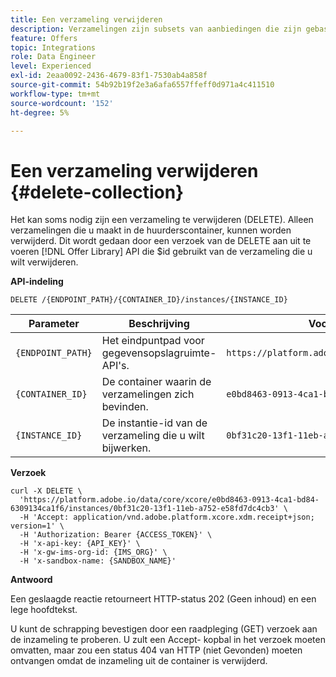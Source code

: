 ```yaml
---
title: Een verzameling verwijderen
description: Verzamelingen zijn subsets van aanbiedingen die zijn gebaseerd op vooraf gedefinieerde voorwaarden die door een marketmaker zijn gedefinieerd, zoals de categorie van de aanbieding.
feature: Offers
topic: Integrations
role: Data Engineer
level: Experienced
exl-id: 2eaa0092-2436-4679-83f1-7530ab4a858f
source-git-commit: 54b92b19f2e3a6afa6557ffeff0d971a4c411510
workflow-type: tm+mt
source-wordcount: '152'
ht-degree: 5%

---
```


# Een verzameling verwijderen {#delete-collection}

Het kan soms nodig zijn een verzameling te verwijderen (DELETE). Alleen verzamelingen die u maakt in de huurderscontainer, kunnen worden verwijderd. Dit wordt gedaan door een verzoek van de DELETE aan uit te voeren [!DNL Offer Library] API die $id gebruikt van de verzameling die u wilt verwijderen.

**API-indeling**

```http
DELETE /{ENDPOINT_PATH}/{CONTAINER_ID}/instances/{INSTANCE_ID}
```

| Parameter | Beschrijving | Voorbeeld |
| --------- | ----------- | ------- |
| `{ENDPOINT_PATH}` | Het eindpuntpad voor gegevensopslagruimte-API&#39;s. | `https://platform.adobe.io/data/core/xcore/` |
| `{CONTAINER_ID}` | De container waarin de verzamelingen zich bevinden. | `e0bd8463-0913-4ca1-bd84-6309134ca1f6` |
| `{INSTANCE_ID}` | De instantie-id van de verzameling die u wilt bijwerken. | `0bf31c20-13f1-11eb-a752-e58fd7dc4cb3` |

**Verzoek**

```shell
curl -X DELETE \
  'https://platform.adobe.io/data/core/xcore/e0bd8463-0913-4ca1-bd84-6309134ca1f6/instances/0bf31c20-13f1-11eb-a752-e58fd7dc4cb3' \
  -H 'Accept: application/vnd.adobe.platform.xcore.xdm.receipt+json; version=1' \
  -H 'Authorization: Bearer {ACCESS_TOKEN}' \
  -H 'x-api-key: {API_KEY}' \
  -H 'x-gw-ims-org-id: {IMS_ORG}' \
  -H 'x-sandbox-name: {SANDBOX_NAME}'
```

**Antwoord**

Een geslaagde reactie retourneert HTTP-status 202 (Geen inhoud) en een lege hoofdtekst.

U kunt de schrapping bevestigen door een raadpleging (GET) verzoek aan de inzameling te proberen. U zult een Accept- kopbal in het verzoek moeten omvatten, maar zou een status 404 van HTTP (niet Gevonden) moeten ontvangen omdat de inzameling uit de container is verwijderd.